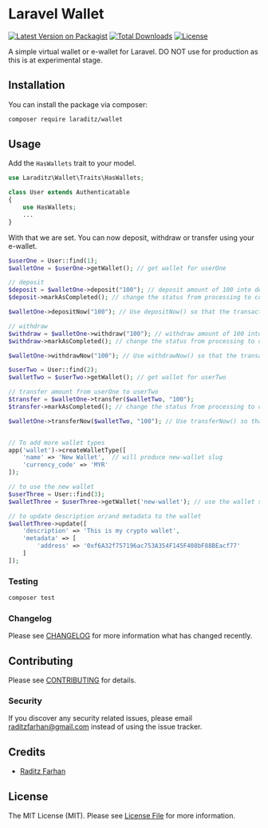 # Laravel Wallet

[![Latest Version on Packagist](https://img.shields.io/packagist/v/laraditz/wallet.svg?style=flat-square)](https://packagist.org/packages/laraditz/wallet)
[![Total Downloads](https://img.shields.io/packagist/dt/laraditz/wallet.svg?style=flat-square)](https://packagist.org/packages/laraditz/wallet)
[![License](https://poser.pugx.org/laraditz/wallet/license?format=flat-square)](https://packagist.org/packages/laraditz/wallet)

A simple virtual wallet or e-wallet for Laravel. DO NOT use for production as this is at experimental stage.

## Installation

You can install the package via composer:

```bash
composer require laraditz/wallet
```

## Usage

Add the `HasWallets` trait to your model.

```php
use Laraditz\Wallet\Traits\HasWallets;

class User extends Authenticatable
{
    use HasWallets;
    ...
}
```

With that we are set. You can now deposit, withdraw or transfer using your e-wallet. 

```php
$userOne = User::find(1);
$walletOne = $userOne->getWallet(); // get wallet for userOne

// deposit
$deposit = $walletOne->deposit("100"); // deposit amount of 100 into default wallet with processing status
$deposit->markAsCompleted(); // change the status from processing to completed

$walletOne->depositNow("100"); // Use depositNow() so that the transaction completed immediately

// withdraw
$withdraw = $walletOne->withdraw("100"); // withdraw amount of 100 into default wallet with processing status
$withdraw->markAsCompleted(); // change the status from processing to completed

$walletOne->withdrawNow("100"); // Use withdrawNow() so that the transaction completed immediately

$userTwo = User::find(2);
$walletTwo = $userTwo->getWallet(); // get wallet for userTwo

// transfer amount from userOne to userTwo
$transfer = $walletOne->transfer($walletTwo, "100");
$transfer->markAsCompleted(); // change the status from processing to completed

$walletOne->transferNow($walletTwo, "100"); // Use transferNow() so that the transaction completed immediately


// To add more wallet types
app('wallet')->createWalletType([
    'name' => 'New Wallet',  // will produce new-wallet slug
    'currency_code' => 'MYR'
]);

// to use the new wallet
$userThree = User::find(3);
$walletThree = $userThree->getWallet('new-wallet'); // use the wallet slug

// to update description or/and metadata to the wallet
$walletThree->update([
    'description' => 'This is my crypto wallet', 
    'metadata' => [
        'address' => '0xf6A32f757196ac753A354F145F408bF88BEacf77'
    ]
]);

```

### Testing

```bash
composer test
```

### Changelog

Please see [CHANGELOG](CHANGELOG.md) for more information what has changed recently.

## Contributing

Please see [CONTRIBUTING](CONTRIBUTING.md) for details.

### Security

If you discover any security related issues, please email raditzfarhan@gmail.com instead of using the issue tracker.

## Credits

-   [Raditz Farhan](https://github.com/laraditz)

## License

The MIT License (MIT). Please see [License File](LICENSE.md) for more information.
